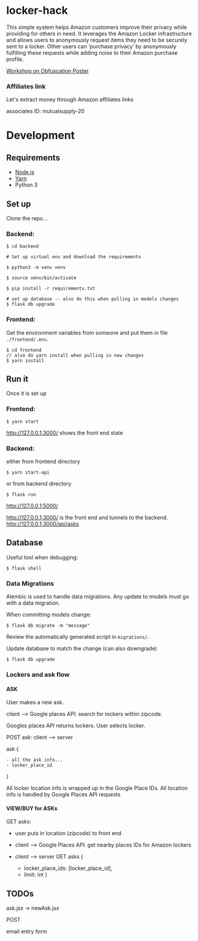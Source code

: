 # locker-hack
This simple system helps Amazon customers improve their privacy while providing for others in need. It leverages the Amazon Locker infrastructure  and allows users to anonymously request  items they need to be securely sent to a locker.  Other users can ‘purchase privacy’ by anonymously fulfilling these requests while adding noise to their Amazon purchase profile.


[Workshop on Obfuscation Poster](https://docs.google.com/presentation/d/1DY58HAHGyYpKlxFrMIPpR8vLTYD1IAxzyV8kDkAF40g/)



### Affiliates link

Let's extract money through Amazon affiliates  links

associates ID:
mutualsupply-20


# Development

## Requirements

- [Node.js](https://nodejs.org/)
- [Yarn](https://yarnpkg.com/)
- Python 3


## Set up

Clone the repo...


### Backend:

```
$ cd backend

# Set up virtual env and download the requirements

$ python3 -m venv venv

$ source venv/bin/activate

$ pip install -r requirements.txt

# set up database -- also do this when pulling in models changes
$ flask db upgrade

```

### Frontend:

Get the environment variables from someone and put them in file `./frontend/.env`.


```
$ cd frontend
// also do yarn install when pulling in new changes
$ yarn install
```

## Run it
Once it is set up

### Frontend:

```
$ yarn start
```
http://127.0.0.1:3000/ shows the front end state

### Backend:

either from frontend directory
```
$ yarn start-api
```
or from backend directory
```
$ flask run
```
http://127.0.0.1:5000/

http://127.0.0.1:3000/ is the front end and tunnels to the backend.
http://127.0.0.1:3000/api/asks


## Database


Useful tool when debugging:
```
$ flask shell
```

### Data Migrations

Alembic is used to handle data migrations. Any update to models must go with a data migration.

When committing models change:

```
$ flask db migrate -m "message"
```
Review the automatically generated script in `migrations/`.

Update database to match the change (can also downgrade)

```
$ flask db upgrade
```


### Lockers and ask flow


#### ASK

User makes a new ask.

client --> Google places API: search for lockers within zipcode.

Googles places API returns lockers. User selects locker.

POST ask: client --> server

ask {

	- all the ask info...
	- locker_place_id

}

All locker location info is wrapped up in the Google Place IDs.
All location info is handled by Google Places API requests


#### VIEW/BUY for ASKs

GET asks: 
- user puts in location (zipcode) to front end
- client --> Google Places API: get nearby places IDs for Amazon lockers
- client --> server GET asks {

	- locker_place_ids: [locker_place_id],
	- limit: int
}


## TODOs

ask.jsx -> newAsk.jsx

POST

email entry form
